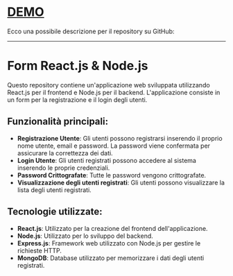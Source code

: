 # [DEMO](https://sf4nu.github.io/form-full-stack/)

Ecco una possibile descrizione per il repository su GitHub:

---

# Form React.js & Node.js

Questo repository contiene un'applicazione web sviluppata utilizzando React.js per il frontend e Node.js per il backend. L'applicazione consiste in un form per la registrazione e il login degli utenti.

## Funzionalità principali:

- **Registrazione Utente**: Gli utenti possono registrarsi inserendo il proprio nome utente, email e password. La password viene confermata per assicurare la correttezza dei dati.
- **Login Utente**: Gli utenti registrati possono accedere al sistema inserendo le proprie credenziali.
- **Password Crittografate**: Tutte le password vengono crittografate.
- **Visualizzazione degli utenti registrati**: Gli utenti possono visualizzare la lista degli utenti registrati.

## Tecnologie utilizzate:

- **React.js**: Utilizzato per la creazione del frontend dell'applicazione.
- **Node.js**: Utilizzato per lo sviluppo del backend.
- **Express.js**: Framework web utilizzato con Node.js per gestire le richieste HTTP.
- **MongoDB**: Database utilizzato per memorizzare i dati degli utenti registrati.
